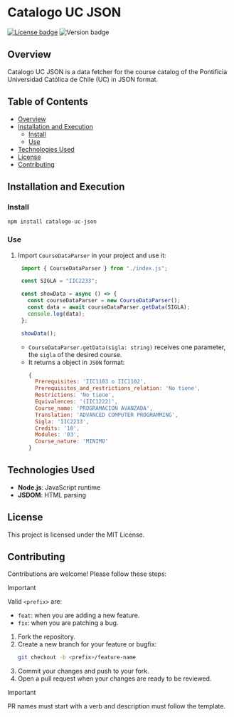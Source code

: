 # Catalogo UC JSON
<!-- https://stackoverflow.com/a/73422089 -->
[![License badge](https://img.shields.io/badge/license-MIT-8A2BE2)](/LICENSE)
<picture>
  <img alt="Version badge" src="https://img.shields.io/github/v/tag/k0rval4n/catalogo-uc-json?label=version&color=green">
</picture>

## Overview

Catalogo UC JSON is a data fetcher for the course catalog of the Pontificia Universidad Católica de Chile (UC) in JSON format.

## Table of Contents

- [Overview](#overview)
- [Installation and Execution](#installation-and-execution)
  - [Install](#install)
  - [Use](#use)
- [Technologies Used](#technologies-used)
- [License](#license)
- [Contributing](#contributing)

## Installation and Execution

### Install
```
npm install catalogo-uc-json
```

### Use
1. Import `CourseDataParser` in your project and use it:
   ```js
    import { CourseDataParser } from "./index.js";

    const SIGLA = "IIC2233";

    const showData = async () => {
      const courseDataParser = new CourseDataParser();
      const data = await courseDataParser.getData(SIGLA);
      console.log(data);
    };

    showData();

   ```
    - `CourseDataParser.getData(sigla: string)` receives one parameter, the `sigla` of the desired course.
    - It returns a object in `JSON` format:
        ```js
        {
          Prerequisites: 'IIC1103 o IIC1102',
          Prerequisites_and_restrictions_relation: 'No tiene',
          Restrictions: 'No tiene',
          Equivalences: '(IIC1222)',
          Course_name: 'PROGRAMACION AVANZADA',
          Translation: 'ADVANCED COMPUTER PROGRAMMING',
          Sigla: 'IIC2233',
          Credits: '10',
          Modules: '03',
          Course_nature: 'MINIMO'
        }
        ```

## Technologies Used

- **Node.js**: JavaScript runtime
- **JSDOM**: HTML parsing

## License
This project is licensed under the MIT License.

## Contributing

Contributions are welcome! Please follow these steps:
> [!IMPORTANT]
> Valid ```<prefix>``` are:
> - ```feat```: when you are adding a new feature.
> - ```fix```: when you are patching a bug.

1. Fork the repository.
2. Create a new branch for your feature or bugfix:
   ```bash
   git checkout -b <prefix>/feature-name
   ```
3. Commit your changes and push to your fork.
4. Open a pull request when your changes are ready to be reviewed.
> [!IMPORTANT]
> PR names must start with a verb and description must follow the template.

